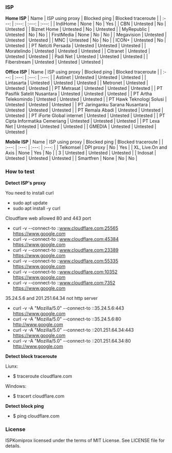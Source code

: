  ### ISP
 **Home ISP**
| Name | ISP using proxy | Blocked ping | Blocked traceroute |
| :---: | :---: | :---: | :---: |
| IndiHome | None | No | Yes |
| CBN | Untested | No | Untested |
| Biznet Home | Untested | No | Untested |
| MyRepublic | Untested | No | No |
| FirstMedia | None | No | No |
| Megavision | Untested | Untested | Untested |
| MNC | Untested | No | No |
| ICON+ | Untested | No | Untested |
| PT Netciti Persada | Untested | Untested | Untested |
| Moratelindo | Untested | Untested | Untested |
| Citranet | Untested | Untested | Untested |
| Padi Net | Untested | Untested | Untested |
| Fiberstream | Untested | Untested | Untested |

**Office ISP**
| Name | ISP using proxy | Blocked ping | Blocked traceroute |
| :---: | :---: | :---: | :---: |
| Astinet | Untested | Untested | Untested |
| Lintasarta | Untested | Untested | Untested |
| Metronet | Untested | Untested | Untested |
| PT Metrasat | Untested | Untested | Untested |
| PT Pasifik Satelit Nusantara | Untested | Untested | Untested |
| PT Artha Telekomindo | Untested | Untested | Untested |
| PT Hawk Teknologi Solusi | Untested | Untested | Untested |
| PT Jaringanku Sarana Nusantara | Untested | Untested | Untested |
| PT Remala Abadi | Untested | Untested | Untested |
| PT iForte Global internet | Untested | Untested | Untested |
| PT Cipta Informatika Cemeriang | Untested | Untested | Untested |
| PT Lexa Net | Untested | Untested | Untested |
| GMEDIA | Untested | Untested | Untested |

**Mobile ISP**
| Name | ISP using proxy | Blocked ping | Blocked traceroute |
| :---: | :---: | :---: | :---: |
| Telkomsel | DPI proxy | No | Yes |
| XL, Live.On and Axis | None | Yes | No |
| 3 | Untested | Untested | Untested |
| Indosat | Untested | Untested | Untested |
| Smartfren | None | No | No |

### How to test

**Detect ISP's proxy**

You need to install curl

- sudo apt update
- sudo apt install -y curl

Cloudflare web allowed 80 and 443 port
- curl -v --connect-to ::www.cloudflare.com:25565 https://www.google.com
- curl -v --connect-to ::www.cloudflare.com:45384 https://www.google.com
- curl -v --connect-to ::www.cloudflare.com:23389 https://www.google.com
- curl -v --connect-to ::www.cloudflare.com:55335 https://www.google.com
- curl -v --connect-to ::www.cloudflare.com:10352 https://www.google.com
- curl -v --connect-to ::www.cloudflare.com:7352 https://www.google.com

35.24.5.6 and 201.251.64.34 not http server
- curl -v -A "Mozilla/5.0" --connect-to ::35.24.5.6:443 https://www.google.com
- curl -v -A "Mozilla/5.0" --connect-to ::35.24.5.6:80 http://www.google.com
- curl -v -A "Mozilla/5.0" --connect-to ::201.251.64.34:443 https://www.google.com
- curl -v -A "Mozilla/5.0" --connect-to ::201.251.64.34:80 http://www.google.com

**Detect block traceroute**

Liunx:
- $ traceroute cloudflare.com

Windows:
- $ tracert cloudflare.com

**Detect block ping**

- $ ping cloudflare.com


### License
ISPKomiprox licensed under the terms of MIT License. See LICENSE file for details. 
